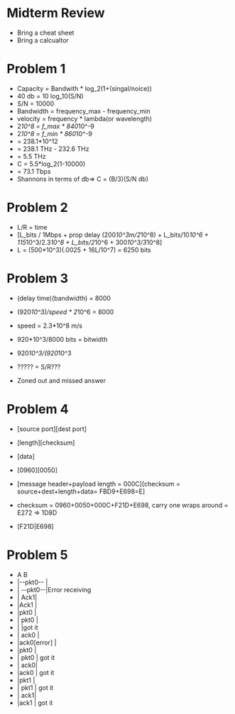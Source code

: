 # Midterm Review
* Bring a cheat sheet
* Bring a calcualtor

# Problem 1
* Capacity = Bandwith * log_2(1+(singal/noice))
* 40 db = 10 log_10(S/N)
* S/N = 10000
* Bandwidth = frequency_max - frequency_min
* velocity = frequency * lambda(or wavelength)
* 2*10^8 = f_max * 840*10^-9
* 2*10^8 = f_min * 860*10^-9
* = 238.1*10^12 
* = 238.1 THz - 232.6 THz
* = 5.5 THz
* C = 5.5*log_2(1-10000)
*  = 73.1 Tbps
* Shannons in terms of db=> C = (B/3)(S/N db)


# Problem 2
* L/R = time
* [L_bits / 1Mbps + prop delay (200*10^3m/2*10^8) + L_bits/10*10^6 + 115*10^3/2.3*10^8 + L_bits/2*10^6 + 300*10^3/3*10^8]
* L = (500*10^3)(.0025 + 16L/10^7) = 6250 bits

# Problem 3
* (delay time)(bandwidth) = 8000
* (920*10^3)/speed * 2*10^6 = 8000
* speed = 2.3*10^8 m/s
* 920*10^3/8000 bits = bitwidth
* 920*10^3/(920*10^3

* ????? = S/R???
* Zoned out and missed answer

# Problem 4
* [source port][dest port]
* [length][checksum]
* [data]

* [0960][0050]
* [message header+payload length = 000C][checksum = source+dest+length+data= FBD9+E698=E]
* checksum = 0960+0050+000C+F21D+E698, carry one wraps around = E272 => 1D8D
* [F21D|E698]

# Problem 5
* A		B
* |--pkt0--	|
* | 	--pkt0--|Error receiving
* |	    Ack1|
* |Ack1		|
* |pkt0		|
* |	pkt0	|
* |		|got it
* |	  ack0	|
* |ack0[error]	|
* |pkt0		|
* | 	pkt0	| got it
* |	    ack0|
* |ack0		| got it
* |pkt1		|
* |	pkt1	| got it
* |	    ack1|
* |ack1		| got it
		
